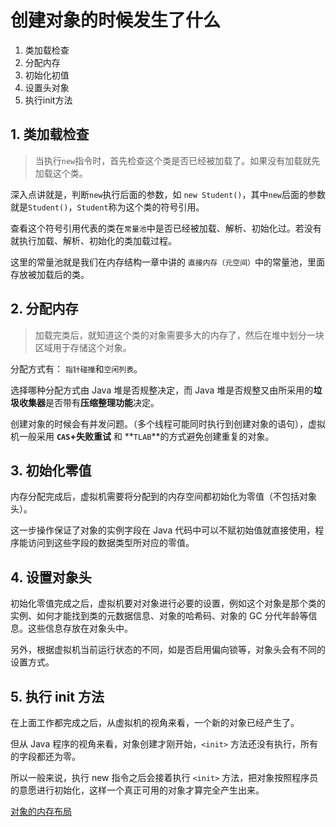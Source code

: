 # 创建对象的时候发生了什么

1. 类加载检查
2. 分配内存
3. 初始化初值
4. 设置头对象
5. 执行init方法

## 1. 类加载检查

> 当执行`new`指令时，首先检查这个类是否已经被加载了。如果没有加载就先加载这个类。

深入点讲就是，判断`new`执行后面的参数，如 `new Student()`，其中`new`后面的参数就是`Student()`，`Student`称为这个类的符号引用。

查看这个符号引用代表的类在`常量池`中是否已经被加载、解析、初始化过。若没有就执行加载、解析、初始化的类加载过程。

这里的常量池就是我们在内存结构一章中讲的 `直接内存（元空间）`中的常量池，里面存放被加载后的类。

## 2. 分配内存
> 加载完类后，就知道这个类的对象需要多大的内存了，然后在堆中划分一块区域用于存储这个对象。

分配方式有： `指针碰撞`和`空闲列表`。

选择哪种分配方式由 Java 堆是否规整决定，而 Java 堆是否规整又由所采用的**垃圾收集器**是否带有**压缩整理功能**决定。

创建对象的时候会有并发问题。（多个线程可能同时执行到创建对象的语句），虚拟机一般采用 **`CAS`+失败重试** 和 **`TLAB`**的方式避免创建重复的对象。

## 3. 初始化零值

内存分配完成后，虚拟机需要将分配到的内存空间都初始化为零值（不包括对象头）。

这一步操作保证了对象的实例字段在 Java 代码中可以不赋初始值就直接使用，程序能访问到这些字段的数据类型所对应的零值。

## 4. 设置对象头

初始化零值完成之后，虚拟机要对对象进行必要的设置，例如这个对象是那个类的实例、如何才能找到类的元数据信息、对象的哈希码、对象的 GC 分代年龄等信息。这些信息存放在对象头中。

另外，根据虚拟机当前运行状态的不同，如是否启用偏向锁等，对象头会有不同的设置方式。

## 5. 执行 init 方法

在上面工作都完成之后，从虚拟机的视角来看，一个新的对象已经产生了。

但从 Java 程序的视角来看，对象创建才刚开始，`<init>` 方法还没有执行，所有的字段都还为零。

所以一般来说，执行 new 指令之后会接着执行 `<init>` 方法，把对象按照程序员的意愿进行初始化，这样一个真正可用的对象才算完全产生出来。

[对象的内存布局](https://github.com/Snailclimb/JavaGuide/blob/master/docs/java/jvm/Java%E5%86%85%E5%AD%98%E5%8C%BA%E5%9F%9F.md#32-%E5%AF%B9%E8%B1%A1%E7%9A%84%E5%86%85%E5%AD%98%E5%B8%83%E5%B1%80)